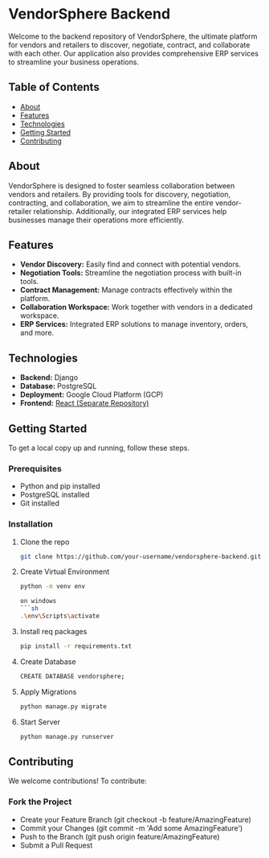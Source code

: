 # VendorSphere Backend

Welcome to the backend repository of VendorSphere, the ultimate platform for vendors and retailers to discover, negotiate, contract, and collaborate with each other. Our application also provides comprehensive ERP services to streamline your business operations.

## Table of Contents

- [About](#about)
- [Features](#features)
- [Technologies](#technologies)
- [Getting Started](#getting-started)
- [Contributing](#contributing)

## About

VendorSphere is designed to foster seamless collaboration between vendors and retailers. By providing tools for discovery, negotiation, contracting, and collaboration, we aim to streamline the entire vendor-retailer relationship. Additionally, our integrated ERP services help businesses manage their operations more efficiently.

## Features

- **Vendor Discovery:** Easily find and connect with potential vendors.
- **Negotiation Tools:** Streamline the negotiation process with built-in tools.
- **Contract Management:** Manage contracts effectively within the platform.
- **Collaboration Workspace:** Work together with vendors in a dedicated workspace.
- **ERP Services:** Integrated ERP solutions to manage inventory, orders, and more.

## Technologies

- **Backend:** Django
- **Database:** PostgreSQL
- **Deployment:** Google Cloud Platform (GCP)
- **Frontend:** [React (Separate Repository)](https://github.com/umer-farooq1784/VendorSphere-Frontend/)

## Getting Started

To get a local copy up and running, follow these steps.

### Prerequisites

- Python and pip installed
- PostgreSQL installed
- Git installed

### Installation

1. Clone the repo
   ```sh
   git clone https://github.com/your-username/vendorsphere-backend.git

2. Create Virtual Environment 
   ```sh
   python -m venv env

   on windows
   ```sh
   .\env\Scripts\activate

3. Install req packages 
   ```sh
   pip install -r requirements.txt

4. Create Database
   ```sh
   CREATE DATABASE vendorsphere;
5. Apply Migrations
   ```sh
   python manage.py migrate

6. Start Server
   ```sh
   python manage.py runserver

## Contributing
We welcome contributions! To contribute:

### Fork the Project
- Create your Feature Branch (git checkout -b feature/AmazingFeature)
- Commit your Changes (git commit -m 'Add some AmazingFeature')
- Push to the Branch (git push origin feature/AmazingFeature)
- Submit a Pull Request
